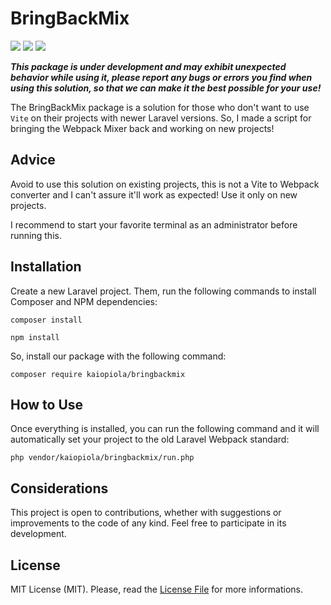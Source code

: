 # BringBackMix

<a target="_blank" href="https://packagist.org/packages/kaiopiola/bringbackmix" ><img src="https://img.shields.io/packagist/dt/kaiopiola/bringbackmix?color=%2300FFF" /></a>
<a target="_blank" href="https://packagist.org/packages/kaiopiola/bringbackmix" ><img src="https://img.shields.io/packagist/v/kaiopiola/bringbackmix?color=%23888888&label=version" /></a>
<a target="_blank" href="https://packagist.org/packages/kaiopiola/bringbackmix" ><img src="https://img.shields.io/packagist/php-v/kaiopiola/bringbackmix" /></a> 


***This package is under development and may exhibit unexpected behavior while using it, please report any bugs or errors you find when using this solution, so that we can make it the best possible for your use!***


The BringBackMix package is a solution for those who don't want to use ```Vite``` on their projects with newer Laravel versions. So, I made a script for bringing the Webpack Mixer back and working on new projects!

## Advice

Avoid to use this solution on existing projects, this is not a Vite to Webpack converter and I can't assure it'll work as expected!
Use it only on new projects.

I recommend to start your favorite terminal as an administrator before running this. 

## Installation

Create a new Laravel project.
Them, run the following commands to install Composer and NPM dependencies:

```console 
composer install
```

```console 
npm install
```

So, install our package with the following command:

```console 
composer require kaiopiola/bringbackmix
```

## How to Use

Once everything is installed, you can run the following command and it will automatically set your project to the old Laravel Webpack standard:

```console
php vendor/kaiopiola/bringbackmix/run.php
```

## Considerations

This project is open to contributions, whether with suggestions or improvements to the code of any kind.
Feel free to participate in its development.

## License
MIT License (MIT). Please, read the [License File](LICENSE) for more informations.
